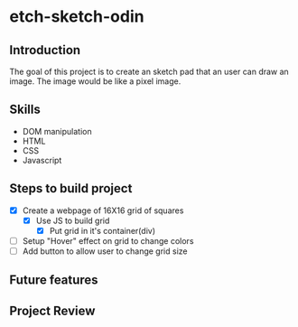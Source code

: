 # etch-sketch-odin

## Introduction

The goal of this project is to create an sketch pad that an user can draw
an image. The image would be like a pixel image. 


## Skills

- DOM manipulation
- HTML
- CSS
- Javascript

## Steps to build project

- [X] Create a webpage of 16X16 grid of squares
  - [X] Use JS to build grid
    - [X] Put grid in it's container(div)
- [ ] Setup "Hover" effect on grid to change colors
- [ ] Add button to allow user to  change grid size

## Future features

## Project Review
